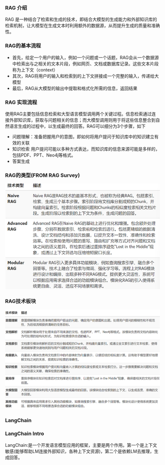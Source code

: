 ### RAG 介绍
RAG 是一种结合了检索和生成的技术，即结合大模型的生成能力和外部知识库的检索机制，让大模型在生成文本时利用额外的数据源，从而提升生成的质量和准确性。

### RAG的基本流程
- 首先，给定一个用户的输入，例如一个问题或一个话题，RAG会从一个数据源中检索出与之相关的文本片段，例如网页、文档或数据库记录。这些文本片段称为上下文（context）
- 其次，RAG将用户的输入和检索到的上下文拼接成一个完整的输入，传递给大模型
- 最后，RAG从大模型的输出中提取和格式化所需的信息，返回结果
### RAG 实现流程
使用RAG主要包括信息检索和大型语言模型调用两个关键过程。信息检索通过连接外部知识库，获取与问题相关的信息；而大模型调用则用于将这些信息整合到自然语言生成的过程中，以生成最终的回答。RAG可以细分为3个步骤，如下
- 问题理解：准备把握用户的意图，即如何将用户提问于知识库中的知识建立有效的关联
- 知识检索 用户提问可能以多种方式表达，而知识库的信息来源可能是多样的，包括PDF、PPT、Neo4j等格式。
- 答案生成

### RAG的类型(FROM RAG Survey)

![RAG Types](imgs/rag_types.png)

### RAG技术板块
![RAG Module](imgs/rag_func_model.png)


### LangChain

### LangChain Intro
LangChain:是一个开发语言模型应用的框架，主要是两个作用。第一个是上下文敏感(能够帮助LM连接外部知识，各种上下文资源)，第二个是依赖LM去推理，生成回答。 



